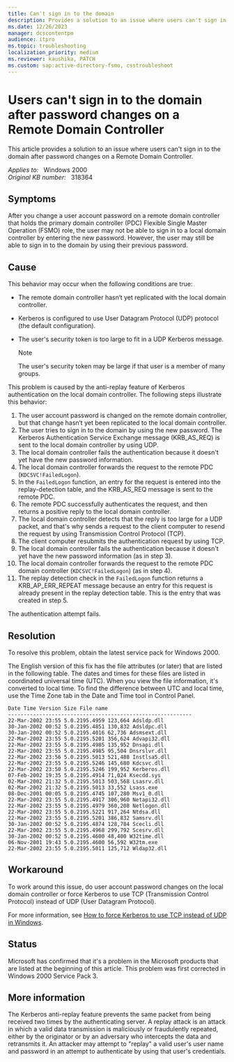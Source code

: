 ```yaml
---
title: Can't sign in to the domain
description: Provides a solution to an issue where users can't sign in to the domain after password changes on a Remote Domain Controller.
ms.date: 12/26/2023
manager: dcscontentpm
audience: itpro
ms.topic: troubleshooting
localization_priority: medium
ms.reviewer: kaushika, PATCH
ms.custom: sap:active-directory-fsmo, csstroubleshoot
---
```

# Users can't sign in to the domain after password changes on a Remote Domain Controller

This article provides a solution to an issue where users can't sign in to the domain after password changes on a Remote Domain Controller.

_Applies to:_ &nbsp; Windows 2000  
_Original KB number:_ &nbsp; 318364

## Symptoms

After you change a user account password on a remote domain controller that holds the primary domain controller (PDC) Flexible Single Master Operation (FSMO) role, the user may not be able to sign in to a local domain controller by entering the new password. However, the user may still be able to sign in to the domain by using their previous password.

## Cause

This behavior may occur when the following conditions are true:

- The remote domain controller hasn‘t yet replicated with the local domain controller.
- Kerberos is configured to use User Datagram Protocol (UDP) protocol (the default configuration).
- The user's security token is too large to fit in a UDP Kerberos message.

    > [!NOTE]
    > The user's security token may be large if that user is a member of many groups.

This problem is caused by the anti-replay feature of Kerberos authentication on the local domain controller. The following steps illustrate this behavior:

1. The user account password is changed on the remote domain controller, but that change hasn’t yet been replicated to the local domain controller.
2. The user tries to sign in to the domain by using the new password. The Kerberos Authentication Service Exchange message (KRB_AS_REQ) is sent to the local domain controller by using UDP.
3. The local domain controller fails the authentication because it doesn't yet have the new password information.
4. The local domain controller forwards the request to the remote PDC (`KDCSVC!FailedLogon`).
5. In the `FailedLogon` function, an entry for the request is entered into the replay-detection table, and the KRB_AS_REQ message is sent to the remote PDC.
6. The remote PDC successfully authenticates the request, and then returns a positive reply to the local domain controller.
7. The local domain controller detects that the reply is too large for a UDP packet, and that's why sends a request to the client computer to resend the request by using Transmission Control Protocol (TCP).
8. The client computer resubmits the authentication request by using TCP.
9. The local domain controller fails the authentication because it doesn't yet have the new password information (as in step 3).
10. The local domain controller forwards the request to the remote PDC domain controller (`KDCSVC!FailedLogon`) (as in step 4).
11. The replay detection check in the `FailedLogon` function returns a KRB_AP_ERR_REPEAT message because an entry for this request is already present in the replay detection table. This is the entry that was created in step 5.

The authentication attempt fails.

## Resolution

To resolve this problem, obtain the latest service pack for Windows 2000.

The English version of this fix has the file attributes (or later) that are listed in the following table. The dates and times for these files are listed in coordinated universal time (UTC). When you view the file information, it's converted to local time. To find the difference between UTC and local time, use the Time Zone tab in the Date and Time tool in Control Panel.

```console
Date Time Version Size File name
-----------------------------------------------------------
22-Mar-2002 23:55 5.0.2195.4959 123,664 Adsldp.dll
30-Jan-2002 00:52 5.0.2195.4851 130,832 Adsldpc.dll
30-Jan-2002 00:52 5.0.2195.4016 62,736 Adsmsext.dll
22-Mar-2002 23:55 5.0.2195.5201 356,624 Advapi32.dll
22-Mar-2002 23:55 5.0.2195.4985 135,952 Dnsapi.dll
22-Mar-2002 23:55 5.0.2195.4985 95,504 Dnsrslvr.dll
22-Mar-2002 23:56 5.0.2195.5013 521,488 Instlsa5.dll
22-Mar-2002 23:55 5.0.2195.5246 145,680 Kdcsvc.dll
22-Mar-2002 23:50 5.0.2195.5246 199,952 Kerberos.dll
07-Feb-2002 19:35 5.0.2195.4914 71,024 Ksecdd.sys
02-Mar-2002 21:32 5.0.2195.5013 503,568 Lsasrv.dll
02-Mar-2002 21:32 5.0.2195.5013 33,552 Lsass.exe
08-Dec-2001 00:05 5.0.2195.4745 107,280 Msv1_0.dll
22-Mar-2002 23:55 5.0.2195.4917 306,960 Netapi32.dll
22-Mar-2002 23:55 5.0.2195.4979 360,208 Netlogon.dll
22-Mar-2002 23:55 5.0.2195.5221 917,264 Ntdsa.dll
22-Mar-2002 23:55 5.0.2195.5201 386,832 Samsrv.dll
30-Jan-2002 00:52 5.0.2195.4874 128,784 Scecli.dll
22-Mar-2002 23:55 5.0.2195.4968 299,792 Scesrv.dll
30-Jan-2002 00:52 5.0.2195.4600 48,400 W32time.dll
06-Nov-2001 19:43 5.0.2195.4600 56,592 W32tm.exe
22-Mar-2002 23:55 5.0.2195.5011 125,712 Wldap32.dll
```  

## Workaround

To work around this issue, do user account password changes on the local domain controller or force Kerberos to use TCP (Transmission Control Protocol) instead of UDP (User Datagram Protocol).

For more information, see [How to force Kerberos to use TCP instead of UDP in Windows](https://support.microsoft.com/help/260729).

## Status

Microsoft has confirmed that it's a problem in the Microsoft products that are listed at the beginning of this article. This problem was first corrected in Windows 2000 Service Pack 3.

## More information

The Kerberos anti-replay feature prevents the same packet from being received two times by the authenticating server. A replay attack is an attack in which a valid data transmission is maliciously or fraudulently repeated, either by the originator or by an adversary who intercepts the data and retransmits it. An attacker may attempt to "replay" a valid user's user name and password in an attempt to authenticate by using that user's credentials.
